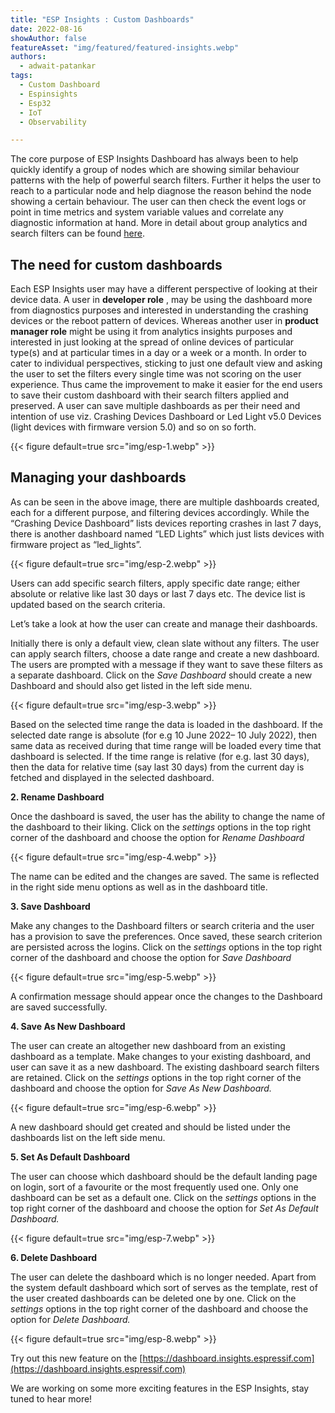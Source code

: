 ```yaml
---
title: "ESP Insights : Custom Dashboards"
date: 2022-08-16
showAuthor: false
featureAsset: "img/featured/featured-insights.webp"
authors:
  - adwait-patankar
tags:
  - Custom Dashboard
  - Espinsights
  - Esp32
  - IoT
  - Observability

---
```

The core purpose of ESP Insights Dashboard has always been to help quickly identify a group of nodes which are showing similar behaviour patterns with the help of powerful search filters. Further it helps the user to reach to a particular node and help diagnose the reason behind the node showing a certain behaviour. The user can then check the event logs or point in time metrics and system variable values and correlate any diagnostic information at hand. More in detail about group analytics and search filters can be found [here](/blog/esp-insights-group-analytics-with-dynamic-search-filters).

## The need for custom dashboards

Each ESP Insights user may have a different perspective of looking at their device data. A user in __developer role__ , may be using the dashboard more from diagnostics purposes and interested in understanding the crashing devices or the reboot pattern of devices. Whereas another user in __product manager role__  might be using it from analytics insights purposes and interested in just looking at the spread of online devices of particular type(s) and at particular times in a day or a week or a month. In order to cater to individual perspectives, sticking to just one default view and asking the user to set the filters every single time was not scoring on the user experience. Thus came the improvement to make it easier for the end users to save their custom dashboard with their search filters applied and preserved. A user can save multiple dashboards as per their need and intention of use viz. Crashing Devices Dashboard or Led Light v5.0 Devices (light devices with firmware version 5.0) and so on so forth.

{{< figure
    default=true
    src="img/esp-1.webp"
    >}}

## Managing your dashboards

As can be seen in the above image, there are multiple dashboards created, each for a different purpose, and filtering devices accordingly. While the “Crashing Device Dashboard” lists devices reporting crashes in last 7 days, there is another dashboard named “LED Lights” which just lists devices with firmware project as “led_lights”.

{{< figure
    default=true
    src="img/esp-2.webp"
    >}}

Users can add specific search filters, apply specific date range; either absolute or relative like last 30 days or last 7 days etc. The device list is updated based on the search criteria.

Let’s take a look at how the user can create and manage their dashboards.

Initially there is only a default view, clean slate without any filters. The user can apply search filters, choose a date range and create a new dashboard. The users are prompted with a message if they want to save these filters as a separate dashboard. Click on the *Save Dashboard* should create a new Dashboard and should also get listed in the left side menu.

{{< figure
    default=true
    src="img/esp-3.webp"
    >}}

Based on the selected time range the data is loaded in the dashboard. If the selected date range is absolute (for e.g 10 June 2022– 10 July 2022), then same data as received during that time range will be loaded every time that dashboard is selected. If the time range is relative (for e.g. last 30 days), then the data for relative time (say last 30 days) from the current day is fetched and displayed in the selected dashboard.

__2. Rename Dashboard__ 

Once the dashboard is saved, the user has the ability to change the name of the dashboard to their liking. Click on the *settings* options in the top right corner of the dashboard and choose the option for *Rename Dashboard*

{{< figure
    default=true
    src="img/esp-4.webp"
    >}}

The name can be edited and the changes are saved. The same is reflected in the right side menu options as well as in the dashboard title.

__3. Save Dashboard__ 

Make any changes to the Dashboard filters or search criteria and the user has a provision to save the preferences. Once saved, these search criterion are persisted across the logins. Click on the *settings* options in the top right corner of the dashboard and choose the option for *Save Dashboard*

{{< figure
    default=true
    src="img/esp-5.webp"
    >}}

A confirmation message should appear once the changes to the Dashboard are saved successfully.

__4. Save As New Dashboard__ 

The user can create an altogether new dashboard from an existing dashboard as a template. Make changes to your existing dashboard, and user can save it as a new dashboard. The existing dashboard search filters are retained. Click on the *settings* options in the top right corner of the dashboard and choose the option for *Save As New Dashboard.*

{{< figure
    default=true
    src="img/esp-6.webp"
    >}}

A new dashboard should get created and should be listed under the dashboards list on the left side menu.

__5. Set As Default Dashboard__ 

The user can choose which dashboard should be the default landing page on login, sort of a favourite or the most frequently used one. Only one dashboard can be set as a default one. Click on the *settings* options in the top right corner of the dashboard and choose the option for *Set As Default Dashboard.*

{{< figure
    default=true
    src="img/esp-7.webp"
    >}}

__6. Delete Dashboard__ 

The user can delete the dashboard which is no longer needed. Apart from the system default dashboard which sort of serves as the template, rest of the user created dashboards can be deleted one by one. Click on the *settings* options in the top right corner of the dashboard and choose the option for *Delete Dashboard.*

{{< figure
    default=true
    src="img/esp-8.webp"
    >}}

Try out this new feature on the [https://dashboard.insights.espressif.com](https://dashboard.insights.espressif.com)

We are working on some more exciting features in the ESP Insights, stay tuned to hear more!
